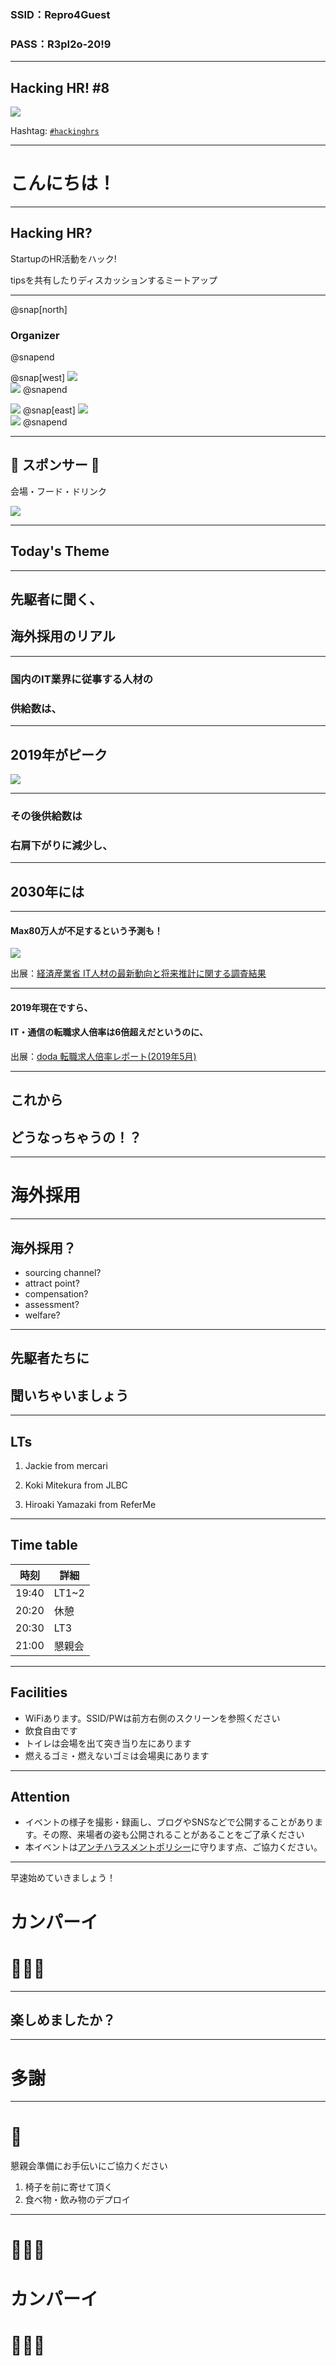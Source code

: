 ### SSID：Repro4Guest
### PASS：R3pI2o-20!9

---

## Hacking HR! #8

![](/assets/images/logo-transparent-new.png)

Hashtag: [`#hackinghrs`](https://twitter.com/hashtag/hackinghrs)

---

# こんにちは！

---

## Hacking HR?

StartupのHR活動をハック!

tipsを共有したりディスカッションするミートアップ

---

@snap[north]
### Organizer
@snapend

@snap[west]
![](https://avatars1.githubusercontent.com/u/40909062?s=150&v=4)
<br>
![](https://avatars0.githubusercontent.com/u/1057490?s=150&v=4)
@snapend

![](https://avatars2.githubusercontent.com/u/42400921?s=150&v=4)
@snap[east]
![](https://avatars1.githubusercontent.com/u/16422265?s=150&v=4)
<br>
![](https://avatars2.githubusercontent.com/u/44672452?s=150&v=4)
@snapend

---

## 🎉 スポンサー 👏

会場・フード・ドリンク

![](/assets/images/sponsers/repro-logo-colored.png)

---

## Today's Theme

---

## 先駆者に聞く、
## 海外採用のリアル

---

### 国内のIT業界に従事する人材の
### 供給数は、

---

## 2019年がピーク
![](https://github.com/hacking-hr/hacking-hr/blob/master/meetups/8/jinzai.png?raw=true)

---

### その後供給数は
### 右肩下がりに減少し、

---

## 2030年には

---

####  Max80万人が不足するという予測も！

![](/meetups/1/oh.png)

出展：[経済産業省 IT人材の最新動向と将来推計に関する調査結果](https://www.meti.go.jp/policy/it_policy/jinzai/27FY/ITjinzai_report_summary.pdf)

---

#### 2019年現在ですら、
#### IT・通信の転職求人倍率は6倍超えだというのに、

出展：[doda 転職求人倍率レポート(2019年5月)](https://doda.jp/guide/kyujin_bairitsu/)

---

## これから
## どうなっちゃうの！？

---

# 海外採用

---

## 海外採用？
- sourcing channel?
- attract point?
- compensation?
- assessment?
- welfare?

---

## 先駆者たちに
## 聞いちゃいましょう

---

## LTs

1. Jackie from mercari

1. Koki Mitekura from JLBC

1. Hiroaki Yamazaki from ReferMe

---

## Time table

時刻 | 詳細
--- | ---
19:40 | LT1~2
20:20 | 休憩
20:30 | LT3
21:00 | 懇親会

---

## Facilities

- WiFiあります。SSID/PWは前方右側のスクリーンを参照ください
- 飲食自由です
- トイレは会場を出て突き当り左にあります
- 燃えるゴミ・燃えないゴミは会場奥にあります

---

## Attention

- イベントの様子を撮影・録画し、ブログやSNSなどで公開することがあります。その際、来場者の姿も公開されることがあることをご了承ください
- 本イベントは[アンチハラスメントポリシー](http://25.ruby.or.jp/coc.ja.html)に守ります点、ご協力ください。

---

早速始めていきましょう！

# カンパーイ
# 🍻🍻🍻

---

## 楽しめましたか？

---

# 多謝

---

# 🙏

懇親会準備にお手伝いにご協力ください

1. 椅子を前に寄せて頂く
1. 食べ物・飲み物のデプロイ

---

# 🍻🍻🍻
# カンパーイ
# 🍻🍻🍻
